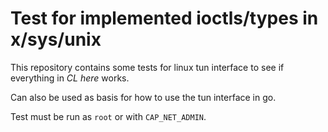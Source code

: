 Test for implemented ioctls/types in x/sys/unix
===============================================

This repository contains some tests for linux tun interface to see if everything in *CL here* works.

Can also be used as basis for how to use the tun interface in go.

Test must be run as `root` or with `CAP_NET_ADMIN`.
